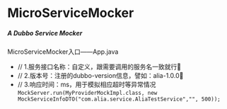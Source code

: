 # MicroServiceMocker
##### A Dubbo Service Mocker
MicroServiceMocker入口——App.java

*  	// 1.服务接口名称：自定义，跟需要调用的服务名一致就行
*  	// 2.版本号：注册的dubbo-version信息，譬如：alia-1.0.0
*  	// 3.响应时间：ms，用于模拟相应超时等异常情况
	`MockServer.run(MyProviderMockImpl.class, new MockServiceInfoDTO("com.alia.service.AliaTestService","", 500));`
